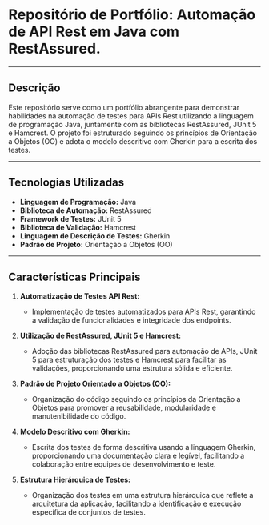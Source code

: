 # Repositório de Portfólio: Automação de API Rest em Java com RestAssured.

---

## Descrição

Este repositório serve como um portfólio abrangente para demonstrar habilidades na automação de testes para APIs Rest utilizando a linguagem de programação Java, juntamente com as bibliotecas RestAssured, JUnit 5 e Hamcrest. O projeto foi estruturado seguindo os princípios de Orientação a Objetos (OO) e adota o modelo descritivo com Gherkin para a escrita dos testes.

---

## Tecnologias Utilizadas

- **Linguagem de Programação:** Java
- **Biblioteca de Automação:** RestAssured
- **Framework de Testes:** JUnit 5
- **Biblioteca de Validação:** Hamcrest
- **Linguagem de Descrição de Testes:** Gherkin 
- **Padrão de Projeto:** Orientação a Objetos (OO)

---

## Características Principais

1. **Automatização de Testes API Rest:**
   - Implementação de testes automatizados para APIs Rest, garantindo a validação de funcionalidades e integridade dos endpoints.

2. **Utilização de RestAssured, JUnit 5 e Hamcrest:**
   - Adoção das bibliotecas RestAssured para automação de APIs, JUnit 5 para estruturação dos testes e Hamcrest para facilitar as validações, proporcionando uma estrutura sólida e eficiente.

3. **Padrão de Projeto Orientado a Objetos (OO):**
   - Organização do código seguindo os princípios da Orientação a Objetos para promover a reusabilidade, modularidade e manutenibilidade do código.

4. **Modelo Descritivo com Gherkin:**
   - Escrita dos testes de forma descritiva usando a linguagem Gherkin, proporcionando uma documentação clara e legível, facilitando a colaboração entre equipes de desenvolvimento e teste.

5. **Estrutura Hierárquica de Testes:**
   - Organização dos testes em uma estrutura hierárquica que reflete a arquitetura da aplicação, facilitando a identificação e execução específica de conjuntos de testes.

